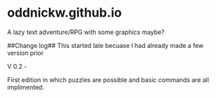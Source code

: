 # oddnickw.github.io
A lazy text adventure/RPG with some graphics maybe?

##Change log##
This started late becuase I had already made a few version prior

V 0.2 - 

First edition in which puzzles are possible and basic commands are all implimented.
